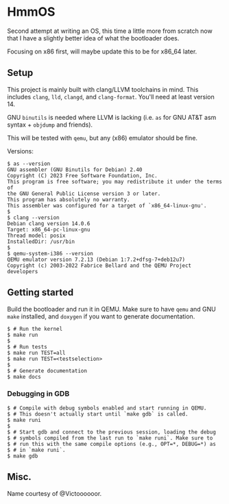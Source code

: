 # HmmOS
Second attempt at writing an OS, this time a little more from scratch
now that I have a slightly better idea of what the bootloader does.

Focusing on x86 first, will maybe update this to be for x86_64 later.

## Setup
This project is mainly built with clang/LLVM toolchains in mind. This
includes `clang`, `lld`, `clangd`, and `clang-format`. You'll need at
least version 14.

GNU `binutils` is needed where LLVM is lacking (i.e. `as` for GNU AT&T
asm syntax + `objdump` and friends).

This will be tested with `qemu`, but any (x86) emulator should be fine.

Versions:
```
$ as --version
GNU assembler (GNU Binutils for Debian) 2.40
Copyright (C) 2023 Free Software Foundation, Inc.
This program is free software; you may redistribute it under the terms of
the GNU General Public License version 3 or later.
This program has absolutely no warranty.
This assembler was configured for a target of `x86_64-linux-gnu'.
$
$ clang --version
Debian clang version 14.0.6
Target: x86_64-pc-linux-gnu
Thread model: posix
InstalledDir: /usr/bin
$
$ qemu-system-i386 --version
QEMU emulator version 7.2.13 (Debian 1:7.2+dfsg-7+deb12u7)
Copyright (c) 2003-2022 Fabrice Bellard and the QEMU Project developers
```

## Getting started
Build the bootloader and run it in QEMU. Make sure to have `qemu` and
GNU `make` installed, and `doxygen` if you want to generate documentation.
```
$ # Run the kernel
$ make run
$
$ # Run tests
$ make run TEST=all
$ make run TEST=<testselection>
$
$ # Generate documentation
$ make docs
```

### Debugging in GDB
```
$ # Compile with debug symbols enabled and start running in QEMU.
$ # This doesn't actually start until `make gdb` is called.
$ make runi
$
$ # Start gdb and connect to the previous session, loading the debug
$ # symbols compiled from the last run to `make runi`. Make sure to
$ # run this with the same compile options (e.g., OPT=*, DEBUG=*) as
$ # in `make runi`.
$ make gdb
```

## Misc.
Name courtesy of \@Victoooooor.
